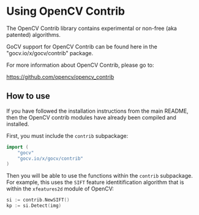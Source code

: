 # Using OpenCV Contrib

The OpenCV Contrib library contains experimental or non-free (aka patented) algorithms.

GoCV support for OpenCV Contrib can be found here in the "gocv.io/x/gocv/contrib" package.

For more information about OpenCV Contrib, please go to:

https://github.com/opencv/opencv_contrib

## How to use

If you have followed the installation instructions from the main README, then the OpenCV contrib modules have already been compiled and installed.

First, you must include the `contrib` subpackage:

```go
import (
    "gocv"
    "gocv.io/x/gocv/contrib"
)
```

Then you will be able to use the functions within the `contrib` subpackage. For example, this uses the `SIFT` feature identitification algorithm that is within the `xfeatures2d` module of OpenCV:

```go
si := contrib.NewSIFT()
kp := si.Detect(img)
```
